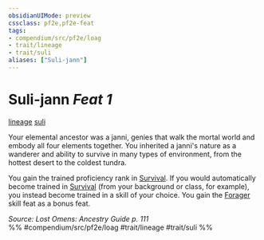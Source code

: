 ```yaml
---
obsidianUIMode: preview
cssclass: pf2e,pf2e-feat
tags:
- compendium/src/pf2e/loag
- trait/lineage
- trait/suli
aliases: ["Suli-jann"]
---
```

# Suli-jann  *Feat 1*  
[lineage](../../Rules/traits/lineage-apg.md)  [suli](../../Rules/traits/suli-b2.md)  


Your elemental ancestor was a janni, genies that walk the mortal world and embody all four elements together. You inherited a janni's nature as a wanderer and ability to survive in many types of environment, from the hottest desert to the coldest tundra.

You gain the trained proficiency rank in [Survival](../skills.md#Survival). If you would automatically become trained in [Survival](../skills.md#Survival) (from your background or class, for example), you instead become trained in a skill of your choice. You gain the [Forager](forager.md) skill feat as a bonus feat.

*Source: Lost Omens: Ancestry Guide p. 111*  
%% #compendium/src/pf2e/loag #trait/lineage #trait/suli %%